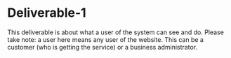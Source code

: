 # Deliverable-1
 This deliverable is about what a user of the system can see and do. Please take note: a user here means any user of the website. This can be a customer (who is getting the service) or a business administrator.
